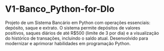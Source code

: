 # V1-Banco_Python-for-DIo
Projeto de um Sistema Bancário em Python com operações essenciais: depósito, saque e extrato. O sistema permite depósitos de valores positivos, saques diários de até R$500 (limite de 3 por dia) e a visualização do histórico de transações, incluindo o saldo atual. Desenvolvido para modernizar e aprimorar habilidades em programação Python.
